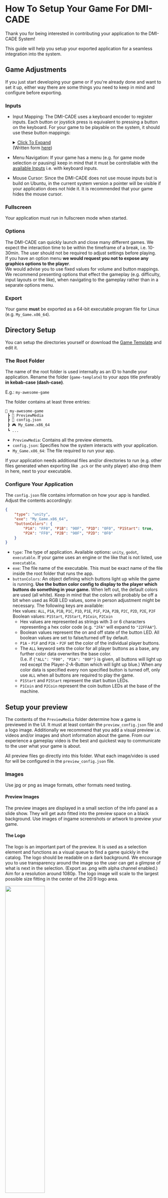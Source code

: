 # How To Setup Your Game For DMI-CADE
Thank you for being interested in contributing your application to the DMI-CADE System!

This guide will help you setup your exported application for a seamless integration into the system.

## Game Adjustments
If you just start developing your game or if you're already done and want to set it up, either way there are some things you need to keep in mind and configure before exporting.

### Inputs
- Input Mapping: The DMI-CADE uses a keyboard encoder to register inputs. Each button or joystick press is equivalent to pressing a button on the keyboard. For your game to be playable on the system, it should use these button mappings: <details><summary><ins>Click To Expand</ins></summary><p>![keymappings-visual](https://user-images.githubusercontent.com/43704691/164091979-716a03a4-9953-43c9-adf7-71561710b010.jpg)</p></details> (Written form [here](../../wiki/Input-Mapping))

- Menu Navigation: If your game has a menu (e.g. for game mode selection or pausing) keep in mind that it must be controllable with the [available Inputs](../../wiki/Input-Mapping) i.e. with keyboard inputs.
- Mouse Cursor: Since the DMI-CADE does not use mouse inputs but is build on Ubuntu, in the current system version a pointer will be visible if your application does not hide it. It is recommended that your game hides the mouse cursor.

### Fullscreen
Your application must run in fullscreen mode when started.

### Options
The DMI-CADE can quickly launch and close many different games. We expect the interaction time to be within the timeframe of a break, i.e. 10-30min. The user should not be required to adjust settings before playing.<br>
If you have an option menu **we would request you not to expose any graphics options to the player**.<br> We would advise you to use fixed values for volume and button mappings.<br> We recommend presenting options that effect the gameplay (e.g. difficulty, input layouts or the like), when navigating to the gameplay rather than in a separate options menu.

### Export
Your game **must** be exported as a 64-bit executable program file for Linux (e.g. `My_Game.x86_64`).

## Directory Setup
You can setup the directories yourself or download the [Game Template](https://github.com/DMI-CADE/game-template) and edit it.

### The Root Folder
The name of the root folder is used internally as an ID to handle your application. Rename the folder (`game-template`) to your apps title preferably **in kebab-case (dash-case)**.

E.g.: `my-awesome-game`

The folder contains at least three entries:

```
📂 my-awesome-game
 ┣ 📂 PreviewMedia
 ┣ 📜 config.json
 ┣ 🎮 My_Game.x86_64
 ┗ ...
```

- `PreviewMedia`: Contains all the preview elements.
- `config.json`: Specifies how the system interacts with your application.
- `My_Game.x86_64`: The file required to run your app.

If your application needs additional files and/or directories to run (e.g. other files generated when exporting like `.pck` or the unity player) also drop them in here, next to your executable.

### Configure Your Application
The `config.json` file contains information on how your app is handled. Adjust the contents accordingly:

```json
{
    "type": "unity",
    "exe": "My_Game.x86_64",
    "buttonColors": {
        "P1A": "FF0", "P1B": "90F", "P1D": "0F0", "P1Start": true,
        "P2A": "FF0", "P2B": "90F", "P2D": "0F0"
    }
}
```
- `type`: The type of application. Available options: `unity`, `godot`, `executable`. If your game uses an engine or the like that is not listed, use `executable`.
- `exe`: The file name of the executable. This must be exact name of the file inside the root folder that runs the app.
- `buttonColors`: An object defining which buttons light up while the game is running. **Use the button color config to display to the player which buttons do something in your game.** When left out, the default colors are used (all white). Keep in mind that the colors will probably be off a bit when used as RGB LED values, some in person adjustment might be necessary.
The following keys are available:
    <br>Hex values: `ALL`, `P1A`, `P1B`, `P1C`, `P1D`, `P1E`, `P1F`, `P2A`, `P2B`, `P2C`, `P2D`, `P2E`, `P2F`
    <br>Boolean values: `P1Start`, `P2Start`, `P1Coin`, `P2Coin`
  -  Hex values are represented as strings with 3 or 6 characters representing a hex color code (e.g. `"2FA"` will expand to `"22FFAA"`).
  -  Boolean values represent the on and off state of the button LED. All boolean values are set to false/turned off by default.
  - `P1A` - `P1F` and `P2A` - `P2F` set the color of the individual player buttons.
  - The `ALL` keyword sets the color for all player buttons as a base, any further color data overwrites the base color. <br>(I.e. if `{"ALL": "F00", "P2A": "00F"}` is given, all buttons will light up red except the Player-2-A-Button which will light up blue.) When any color data is specified every non specified button is turned off, only use `ALL` when all buttons are required to play the game.
  - `P1Start` and `P2Start` represent the start button LEDs.
  - `P1Coin` and `P2Coin` represent the coin button LEDs at the base of the machine.

## Setup your preview
The contents of the `PreviewMedia` folder determine how a game is previewed in the UI. It must at least contain the `preview_config.json` file and a logo image. Additionally we recommend that you add a visual preview i.e. videos and/or images and short information about the game. From our experience a gameplay video is the best and quickest way to communicate to the user what your game is about.

All preview files go directly into this folder. What each image/video is used for will be configured in the `preview_config.json` file.

### Images
Use jpg or png as image formats, other formats need testing.

#### Preview Images
The preview images are displayed in a small section of the info panel as a slide show. They will get auto fitted into the preview space on a black background.
Use images of ingame screenshots or artwork to preview your game.

#### The Logo
The logo is an important part of the preview. It is used as a selection element and functions as a visual queue to find a game quickly in the catalog.
The logo should be readable on a dark background. We encourage you to use transparency around the image so the user can get a glimpse of what is next in the selection. (Export as .png with alpha channel enabled.) Aim for a resolution around 1080p. The logo image will scale to the largest possible size fitting in the center of the 20:9 logo area.

<img src="https://user-images.githubusercontent.com/43704691/164060174-cf549c8e-2f6f-4717-b279-727da08074ee.png" width=50%>

As a simple logo idea: Write the name of your game in a font that is already used in your game and combine it with an image of a core asset, e.g. the player character. A quick image search for "arcade game logos" will give you more inspiration.

### Videos
When creating a preview video (e.g. recording gameplay) keep in mind that the video will be displayed in a rather small window. Don't worry too much about high resolution. Try to keep the file size reasonable, 30 seconds of gameplay should suffice in most cases. Preview videos play without sound.

Note that videos can only be displayed when exported as `.webm` using the `VP8` compression format with `Vorbis` audio compression (even though the audio is muted when previewed in the UI). You can find a short guide on how to convert a video file to this format [here](https://github.com/DMI-CADE/game-template/wiki/Covert-Video-To-Displayable-Format).

### Configure Your Preview

The `preview_config.json` file configures how your preview is displayed in the UI.

```json
{
    "displayName": "The Apps Name",
    "gameFormats": ["1p", "coop"],

    "logo": "logo.png",

    "images": ["pic1.png", "pic2.jpg", "pic3.png"],
    "videos": ["trailer.webm"],

    "info1": ["Genre", "TheGenre"],
    "info2": ["Course", "TheCourse WS20/21"],
    "info3": ["Creators", "First Name, Second Name, Third Name"],
    "info4": ["", ""],

    "moreInfoText": "In this game you engage in an artificial conflict, defined by rules, that results in a quantifiable outcome.\n\nWe created it under these circumstances. This is how we came up with the idea.\n\nThis is more other cool information."
}
```

- `displayName`: The display name of the game.
- `gameFormats`: The play modes your game supports. <br> Available options: `vs`: Players can play against each other, `1p`: A player can play alone, `coop`: Players can cooperate with each other.
- `logo`: The exact file name of the logo image.
- `images`: The exact file names of all preview images present. Try to use `.png` or `.jpg` formats. The images get displayed in the preview window as a dia show after any configured video(s) played.
- `videos`: The exact file names of all preview videos present in your preview folder. Note the [requirements for preview videos](#videos).
- `info1` - `info4` (optional but recommended): String pairs containing short information about the game, displayed below the image/video preview. The first string of each pair is displayed on the left, as a descriptor. The second string is the information itself displayed next to it on the right.
<br>The  descriptor is shortened to 10 characters. (I.e. `Mylongdescriptor` becomes `Mylongdesc:`, `Creators` becomes `Creators:`)
<br>The actual information (i.e. the second strings) combined have 96 characters in total, but they break lines automatically. There are 6 lines available, each 16 characters long. So try to keep the information short.
<br> We recommend using these fields to give information that is interesting to the players. Let them know from which context (e.g. course, lecture or game jam) the game comes. Give yourself credit as creators/developers by displaying your names or nicknames. Let them know in which semester the game was released/created.
<br>If you only need 2 or 3 info fields, leave the rest out or empty.
- `moreInfoText` (optional): More info text displayed in the additional info panel. Put more information, background, instructions and credits here. Use `\n` for line breaks. The 'more info panel' has 960 characters available with 20 lines, 48 characters per line and auto line break.

The [preview config found in the template](my-awesome-game/PreviewMedia/preview_config.json) would look like this: (Preview circles through preview media: video>pic1>pic2>video>...)

![image](https://user-images.githubusercontent.com/43704691/164061421-9b18174a-e4f4-4fb4-a66a-7b38f2151d81.png)

## You're almost done!

Now that you configured your game for the DMI-CADE, if you haven't already, get in touch with us on the DMI-CADE Discord Server (Linked on the [FSR Medien Website](https://fsr-medien.de/unser-angebot/arcade-dmi-cade/)) to submit your build. We're looking forward to host your game!
